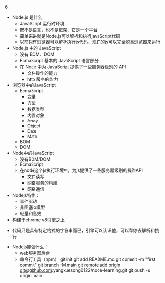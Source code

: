 6
- Node.js 是什么
  + JavaScript 运行时环境
  + 既不是语言，也不是框架，它是一个平台
  + 简单来讲就是Node.js可以解析和执行javaScript代码
  + 以前只有浏览器可以解析执行js代码，现在的js可以完全脱离浏览器来运行
- Node.js 中的 JavaScript
  + 没有 BOM、DOM
  + EcmaScript 基本的 JavaScript 语言部分
  + 在 Node 中为 JavaScript 提供了一些服务器级别的 API
    * 文件操作的能力
    * http 服务的能力
- 浏览器中的JavaScript
  + EcmaScript
    * 变量
    * 方法
    * 数据类型
    * 内置对象
    * Array
    * Object
    * Date
    * Math
  + BOM
  + DOM
- Node中的JavaScript
  + 没有BOM/DOM
  + EcmaScript
  + 在node这个js执行环境中，为js提供了一些服务器级别的操作API
    * 文件读写
    * 网络服务的构建
    * 网络通信
- Nodejs特性：
  + 事件驱动
  + 非阻塞io模型
  + 轻量和高效
 - 构建于chrome v8引擎之上
  + 代码只是具有特定格式的字符串而已，引擎可以认识他，可以帮你去解析和执行
- Nodejs能做什么：
  + web服务器后台
  + 命令行工具（npm）
 	git init
    git add README.md
    git commit -m "first commit"
    git branch -M main
    git remote add origin git@github.com:yangxuesong0122/node-learning.git
    git push -u origin main

